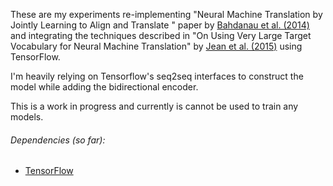 These are my experiments re-implementing "Neural Machine Translation by Jointly Learning to Align 
and Translate " paper by [Bahdanau et al. (2014)](http://arxiv.org/abs/1409.0473) and integrating 
the techniques described in  "On Using Very Large Target Vocabulary for Neural Machine Translation" 
by [Jean et al. (2015)](http://arxiv.org/abs/1412.2007) using TensorFlow. 

I'm heavily relying on Tensorflow's seq2seq interfaces to construct the model while adding the 
bidirectional encoder.

This is a work in progress and currently is cannot be used to train any models.

###### Dependencies (so far):

* [TensorFlow](http://tensorflow.org/)
